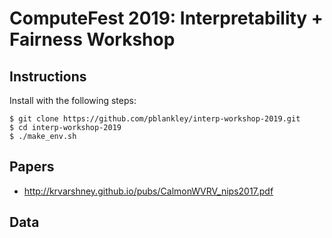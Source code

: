 # ComputeFest 2019: Interpretability + Fairness Workshop

## Instructions

Install with the following steps:

```
$ git clone https://github.com/pblankley/interp-workshop-2019.git
$ cd interp-workshop-2019
$ ./make_env.sh
```

## Papers

- http://krvarshney.github.io/pubs/CalmonWVRV_nips2017.pdf

## Data
